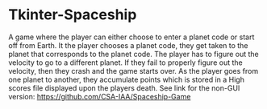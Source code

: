 # Tkinter-Spaceship
A game where the player can either choose to enter a planet code or start off from Earth. It the player chooses a planet code, they get taken to the planet that corresponds to the planet code. The player has to figure out the velocity to go to a different planet. If they fail to properly figure out the velocity, then they crash and the game starts over. As the player goes from one planet to another, they accumulate points which is stored in a High scores file displayed upon the players death. See link for the non-GUI version: https://github.com/CSA-IAA/Spaceship-Game

